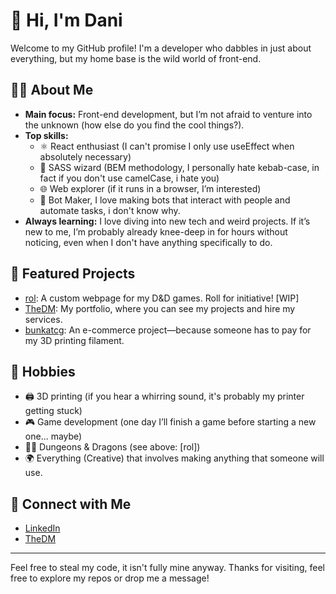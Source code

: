 # 👋 Hi, I'm Dani 

Welcome to my GitHub profile! I'm a developer who dabbles in just about everything, but my home base is the wild world of front-end. 

## 🧑‍💻 About Me

- **Main focus:** Front-end development, but I’m not afraid to venture into the unknown (how else do you find the cool things?).
- **Top skills:**  
  - ⚛️ React enthusiast (I can't promise I only use useEffect when absolutely necessary)
  - 🎨 SASS wizard (BEM methodology, I personally hate kebab-case, in fact if you don't use camelCase, i hate you)
  - 🌐 Web explorer (if it runs in a browser, I’m interested)
  - 🤖 Bot Maker, I love making bots that interact with people and automate tasks, i don't know why.
- **Always learning:** I love diving into new tech and weird projects. If it’s new to me, I’m probably already knee-deep in for hours without noticing, even when I don't have anything specifically to do.

## 🚀 Featured Projects

- [rol](https://github.com/ddm19/rol): A custom webpage for my D&D games. Roll for initiative! [WIP]
- [TheDM](https://www.thedm.es): My portfolio, where you can see my projects and hire my services.
- [bunkatcg](https://github.com/ddm19/bunkatcg): An e-commerce project—because someone has to pay for my 3D printing filament.

## 🎲 Hobbies

- 🖨️ 3D printing (if you hear a whirring sound, it's probably my printer getting stuck)
- 🎮 Game development (one day I’ll finish a game before starting a new one... maybe)
- 🧙‍♂️ Dungeons & Dragons (see above: [rol])
- 🌍 Everything (Creative) that involves making anything that someone will use.

## 🤝 Connect with Me

- [LinkedIn](https://www.linkedin.com/in/dani-domenech-moreno-05aa011a8/)
- [TheDM](https://www.thedm.es/#contact)

---
Feel free to steal my code, it isn't fully mine anyway.
Thanks for visiting, feel free to explore my repos or drop me a message!

